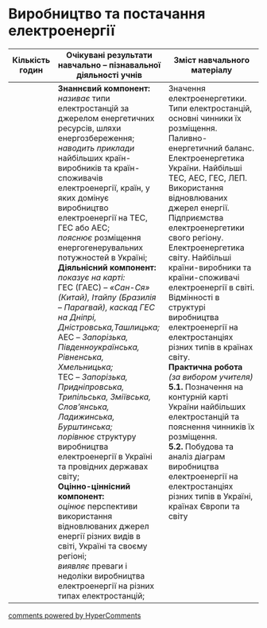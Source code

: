<div id="hypercomments_widget" class="js-hypercomments-widget invisible"></div>

# Виробництво та постачання електроенергії

<table>
  <tr>
    <td width="10%" align="center"><b>Кількість годин</b></td>  
    <td width="45%" align="center"><b>Очікувані  результати  навчально – пізнавальної  діяльності  учнів</b></td>
    <td width="45%" align="center"><b>Зміст навчального матеріалу</b></td>
  </tr>
<tbody>
  <tr>
<td width="10%" style="vertical-align:top !important;"></td>
    <td width="45%" style="vertical-align:top !important;">
    <b>Знаннєвий компонент:</b><br>
	<i>називає</i> типи електростанцій за джерелом енергетичних ресурсів, шляхи енергозбереження;<br>
	<i>наводить приклади</i> найбільших країн-виробників та країн-споживачів електроенергії, країн, у яких домінує виробництво електроенергії на ТЕС, ГЕС або АЕС;<br>
	<i>пояснює</i> розміщення енергогенерувальних потужностей в Україні;<br>
	<b>Діяльнісний компонент:</b><br>
	<i>показує на карті:</i><br>
	ГЕС (ГАЕС) – <i>«Сан-Ся» (Китай), Ітайпу (Бразилія – Парагвай), каскад ГЕС на Дніпрі,  Дністровська,Ташлицька;</i><br>
	АЕС –<i> Запорізька, Південноукраїнська, Рівненська, Хмельницька;</i> <br>
	ТЕС – <i>Запорізька, Придніпровська, Трипільська, Зміївська,  Слов’янська, Ладижинська, Бурштинська;</i><br>
	<i>порівнює</i> структуру виробництва електроенергії в Україні та провідних державах світу;<br>
	<b>Оцінно-ціннісний компонент:</b><br>
	<i>оцінює</i> перспективи використання відновлюваних джерел енергії різних видів в світі, Україні та своєму регіоні;<br>
	<i>виявляє</i> преваги і недоліки виробництва електроенергії на різних типах електростанцій;
    </td>
    <td width="45%" style="vertical-align:top !important;">
    Значення електроенергетики. Типи електростанцій, основні чинники їх розміщення. Паливно-енергетичний баланс. Електроенергетика України. Найбільші ТЕС, АЕС, ГЕС, ЛЕП. Використання відновлюваних джерел енергії. Підприємства  електроенергетики свого регіону.<br>
    Електроенергетика світу. Найбільші країни-виробники та країни-споживачі електроенергії в світі. Відмінності в структурі виробництва електроенергії на електростанціях різних типів в країнах світу.<br>
    <b>Практична робота</b> <i>(за вибором учителя)</i><br>
    <b>5.1.</b> Позначення на контурній карті України найбільших електростанцій та пояснення чинників їх розміщення.<br>
    <b>5.2.</b> Побудова та аналіз діаграм виробництва електроенергії на електростанціях різних типів в Україні,  країнах Європи та світу
    </td>
  </tr>
</tbody>
</table>

<div class="js-hypercomments-container">
<a href="http://hypercomments.com" class="hc-link" title="comments widget">comments powered by HyperComments</a>
</div>